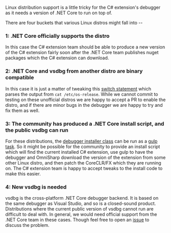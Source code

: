 Linux distribution support is a little tricky for the C# extension's debugger as it needs a version of .NET Core to run on top of.

There are four buckets that various Linux distros might fall into --

### 1: .NET Core officially supports the distro
In this case the C# extension team should be able to produce a new version of the C# extension fairly soon after the .NET Core team publishes nuget packages which the C# extension can download.

### 2: .NET Core and vsdbg from another distro are binary compatible
In this case it is just a matter of tweaking this [switch statement](https://github.com/OmniSharp/omnisharp-vscode/blob/a0d803fb0e30832b3a8c034e938c2e97662f9788/src/platform.ts#L226) which parses the output from `cat /etc/os-release`. While we cannot commit to testing on these unofficial distros we are happy to accept a PR to enable the distro, and if there are minor bugs in the debugger we are happy to try and fix them as well.

### 3: The community has produced a .NET Core install script, and the public vsdbg can run
For these distributions, the [debugger installer class](https://github.com/OmniSharp/omnisharp-vscode/blob/master/src/coreclr-debug/install.ts) can be run as a [gulp task](https://github.com/OmniSharp/omnisharp-vscode/blob/bc2eb6e5ec90f3b2c9e5a45e3aadd47e28539d01/gulpfile.js#L64). So it might be possible for the community to provide an install script which will find the current installed C# extension, use gulp to have the debugger and OmniSharp download the version of the extension from some other Linux distro, and then patch the CoreCLR/FX which they are running on. The C# extension team is happy to accept tweaks to the install code to make this easier.

### 4: New vsdbg is needed
vsdbg is the cross-platform .NET Core debugger backend. It is based on the same debugger as Visual Studio, and so is a closed-sound product. Distributions where the current public version of vsdbg cannot run are difficult to deal with. In general, we would need official support from the .NET Core team in these cases. Though feel free to open an [issue](https://github.com/OmniSharp/omnisharp-vscode/issues) to discuss the problem.